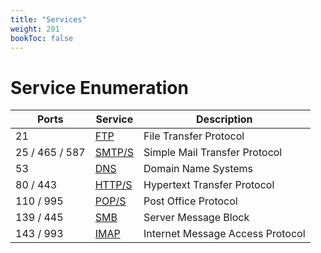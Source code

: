```yaml
---
title: "Services"
weight: 201
bookToc: false
---
```


# Service Enumeration

| Ports          | Service               | Description                      |
|----------------|-----------------------|----------------------------------|
| 21             | [FTP](ftp/)           | File Transfer Protocol           |
| 25 / 465 / 587 | [SMTP/S](smtp/)       | Simple Mail Transfer Protocol    |
| 53             | [DNS](dns/)           | Domain Name Systems              |
| 80 / 443       | [HTTP/S](http-https/) | Hypertext Transfer Protocol      |
| 110 / 995      | [POP/S](pop/)         | Post Office Protocol             |
| 139 / 445      | [SMB](smb/)           | Server Message Block             |
| 143 / 993      | [IMAP](imap/)         | Internet Message Access Protocol |

